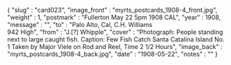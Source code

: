 {
  "slug" : "card023",
  "image_front" : "myrts_postcards_1908-4_front.jpg",
  "weight" : 1,
  "postmark" : "Fullerton May 22 5pm 1908 CAL",
  "year" : 1908,
  "message" : "",
  "to" : "Palo Alto, Cal, C.H. Williams<br>942 High",
  "from" : "J.[?] Whipple",
  "cover" : "Photograph: People standing next to large caught fish. Caption: Few Fish Catch Santa Catalina Island No. 1 Taken by Major Viele on Rod and Reel, Time 2 1/2 Hours",
  "image_back" : "myrts_postcards_1908-4_back.jpg",
  "date" : "1908-05-22",
  "notes" : ""
}
